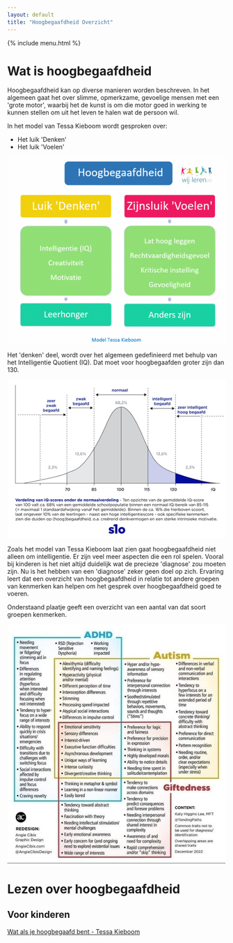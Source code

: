 ```yaml
---
layout: default
title: "Hoogbegaafdheid Overzicht"
---
```

{% include menu.html %}

# Wat is hoogbegaafdheid
Hoogbegaafdheid kan op diverse manieren worden beschreven. In het algemeen gaat het over slimme, opmerkzame, gevoelige mensen met een 'grote motor', waarbij het de kunst is om die motor goed in werking te kunnen stellen om uit het leven te halen wat de persoon wil.

In het model van Tessa Kieboom wordt gesproken over:
- Het luik 'Denken'
- Het luik 'Voelen'

![Het zijnsluik en het denkluik van Tessa Kieboom](/assets/images/HB_tessakieboom.png "Hoogbegaafdheidsmodel Tessa Kieboom")

Het 'denken' deel, wordt over het algemeen gedefinieerd met behulp van het Intelligentie Quotient (IQ). Dat moet voor hoogbegaafden groter zijn dan 130.

![Overzicht van Intelligentie Quotient (IQ) en de populatie](/assets/images/HB_IQ.jpg "Overzicht van Intelligentie Quotient (IQ) en populatie")

Zoals het model van Tessa Kieboom laat zien gaat hoogbegaafdheid niet alleen om intelligentie. Er zijn veel meer aspecten die een rol spelen. Vooral bij kinderen is het niet altijd duidelijk wat de precieze 'diagnose' zou moeten zijn. Nu is het hebben van een 'diagnose' zeker geen doel op zich. Ervaring leert dat een overzicht van hoogbegaafdheid in relatie tot andere groepen van kenmerken kan helpen om het gesprek over hoogbegaafdheid goed te voeren.

Onderstaand plaatje geeft een overzicht van een aantal van dat soort groepen kenmerken.

![Overzicht van kenmerken van hoogbegaafdheid in relatie tot andere groepen kenmerken](/assets/images/HB_overzicht.jpeg "Overzicht van kenmerken van hoogbegaafdheid in relatie tot andere groepen kenmerken")

# Lezen over hoogbegaafdheid

## Voor kinderen

<a href="https://partner.bol.com/click/click?p=2&t=url&s=1411666&f=TXL&url=https%3A%2F%2Fwww.bol.com%2Fnl%2Fnl%2Fp%2Fsurvivalgids-wat-als-je-add-hebt%2F9200000119256935%2F&name=Survivalgids%20-%20Wat%20als%20je%20AD(H)D%20hebt%3F%2C%20S%C3%A9veri..." target="_blank">Wat als je hoogbegaafd bent - Tessa Kieboom</a>
